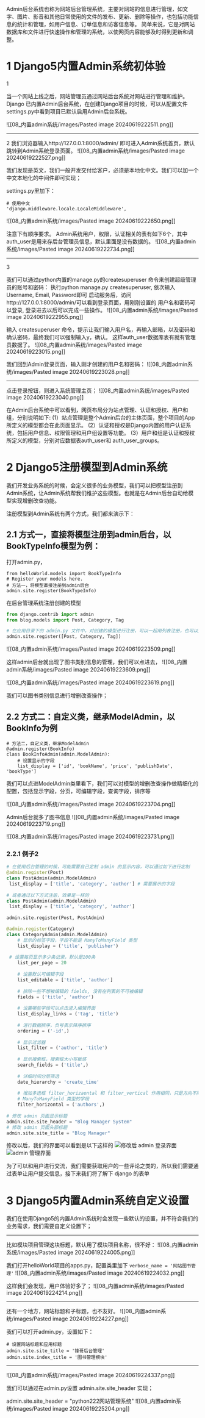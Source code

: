 
Admin后台系统也称为网站后台管理系统，主要对网站的信息进行管理，如文字、图片、影音和其他日常使用的文件的发布、更新、删除等操作，也包括功能信息的统计和管理，如用户信息、订单信息和访客信息等。
简单来说，它是对网站数据库和文件进行快速操作和管理的系统，以使网页内容能够及时得到更新和调整。


# 1 Django5内置Admin系统初体验


1 


当一个网站上线之后，网站管理员通过网站后台系统对网站进行管理和维护。
Django 已内置Admin后台系统，在创建Django项目的时候，可以从配置文件settings.py中看到项目已默认启用Admin后台系统。


![[08_内置admin系统/images/Pasted image 20240619222511.png]]

---

2
我们浏览器输入http://127.0.0.1:8000/admin/ 即可进入Admin系统首页，默认跳转到Admin系统登录页面。
![[08_内置admin系统/images/Pasted image 20240619222527.png]]

我们发现是英文，我们一般开发交付给客户，必须是本地化中文。我们可以加一个中文本地化的中间件即可实现；

settings.py里加下：
```
# 使用中文
'django.middleware.locale.LocaleMiddleware',
```

![[08_内置admin系统/images/Pasted image 20240619222650.png]]


注意下有顺序要求。
Admin系统用户，权限，认证相关的表有如下6个，其中auth_user是用来存后台管理员信息，默认里面是没有数据的。
![[08_内置admin系统/images/Pasted image 20240619222734.png]]


---
3

我们可以通过python内置的manage.py的createsuperuser 命令来创建超级管理员的账号和密码：
执行python manage.py createsuperuser, 依次输入Username, Email, Password即可
启动服务后，访问http://127.0.0.1:8000/admin/可以看到登录页面，用刚刚设置的 用户名和密码可以登录, 登录进去以后可以完成一些操作。
![[08_内置admin系统/images/Pasted image 20240619222955.png]]


输入 createsuperuser 命令，提示让我们输入用户名，再输入邮箱，以及密码和确认密码，最终我们可以强制输入y，确认。
这样auth_user数据库表有就有管理员数据了。
![[08_内置admin系统/images/Pasted image 20240619223015.png]]

我们回到Admin登录页面，输入刚才创建的用户名和密码：
![[08_内置admin系统/images/Pasted image 20240619223028.png]]


---


点击登录按钮，则进入系统管理主页；
![[08_内置admin系统/images/Pasted image 20240619223040.png]]

在Admin后台系统中可以看到，网页布局分为站点管理、认证和授权、用户和组，分别说明如下:
(1）站点管理是整个Admin后台的主体页面，整个项目的App所定义的模型都会在此页面显示。
(2）认证和授权是Django内置的用户认证系统，包括用户信息、权限管理和用户组设置等功能。
(3）用户和组是认证和授权所定义的模型，分别对应数据表auth_user和 auth_user_groups。


# 2 Django5注册模型到Admin系统

我们开发业务系统的时候，会定义很多的业务模型，我们可以把模型注册到Admin系统，让Admin系统帮我们维护这些模型。也就是在Admin后台自动给模型实现增删改查功能。

注册模型到Admin系统有两个方式，我们都来演示下：
## 2.1 方式一，直接将模型注册到admin后台，以BookTypeInfo模型为例：

打开admin.py，

```
from helloWorld.models import BookTypeInfo
# Register your models here.
# 方法一，将模型直接注册到admin后台
admin.site.register(BookTypeInfo)
```


在后台管理系统注册创建的模型
   ```python
   from django.contrib import admin
   from blog.models import Post, Category, Tag

   # 在应用目录下的 admin.py 文件中，对创建的模型进行注册，可以一起用列表注册，也可以分开注册
   admin.site.register([Post, Category, Tag])
   ```

![[08_内置admin系统/images/Pasted image 20240619223509.png]]


这样admin后台就出现了图书类别信息的管理，我们可以点进去，
![[08_内置admin系统/images/Pasted image 20240619223609.png]]

![[08_内置admin系统/images/Pasted image 20240619223619.png]]

我们可以图书类别信息进行增删改查操作；


## 2.2 方式二：自定义类，继承ModelAdmin，以BookInfo为例


```
# 方法二，自定义类，继承ModelAdmin
@admin.register(BookInfo)
class BookInfoAdmin(admin.ModelAdmin):
	# 设置显示的字段
	list_display = ['id', 'bookName', 'price', 'publishDate', 'bookType']
```

我们可以点进ModelAdmin类里看下，我们可以对模型的增删改查操作做精细化的配置，包括显示字段，分页，可编辑字段，查询字段，排序等

![[08_内置admin系统/images/Pasted image 20240619223704.png]]

Admin后台就多了图书信息
![[08_内置admin系统/images/Pasted image 20240619223719.png]]

![[08_内置admin系统/images/Pasted image 20240619223731.png]]



### 2.2.1 例子2


   ```python
   # 在使用后台管理的时候，可能需要自己定制 admin 的显示内容，可以通过如下进行定制
   @admin.register(Post)
   class PostAdmin(admin.ModelAdmin)
   	list_display = ['title', 'category', 'author'] # 需要展示的字段
   	
   # 或者通过以下方式注册，效果是一样的
   class PostAdmin(admin.ModelAdmin)
   	list_display = ['title', 'category', 'author'] 
   	
   admin.site.register(Post, PostAdmin)

   @admin.register(Category)
   class CategoryAdmin(admin.ModelAdmin)
       # 显示的标签字段，字段不能是 ManyToManyField 类型
       list_display = ('title', 'publisher')
       
   	# 设置每页显示多少条记录，默认是100条
       list_per_page = 20
       
       # 设置默认可编辑字段
       list_editable = ['title', 'author']
       
       # 排除一些不想被编辑的 fields, 没有在列表的不可被编辑
       fields = ('title', 'author')
       
       # 设置哪些字段可以点击进入编辑界面
       list_display_links = ('tag', 'title')
       
       # 进行数据排序，负号表示降序排序
       ordering = ('-id',)
       
       # 显示过滤器
       list_filter = ('author', 'title')
       
       # 显示搜索框，搜索框大小写敏感
       search_fields = ('title',)
       
       # 详细时间分层筛选
       date_hierarchy = 'create_time'
       
       # 增加多选框 filter_horizaontal 和 filter_vertical 作用相同，只是方向不同，只用于
       # ManyToManyField 类型的字段
       filter_horizontal = ('authors',)
       
   # 修改 admin 页面显示标题
   admin.site.site_header = "Blog Manager System"
   # 修改 admin 页面头部标题
   admin.site.site_title = "Blog Manager"
   ```
   修改以后，我们的界面可以看到是以下这样的
![修改后 admin 登录界面](https://upload-images.jianshu.io/upload_images/2888797-0e0472f285e9f4fe.png?imageMogr2/auto-orient/strip%7CimageView2/2/w/1240)![admin 管理界面](https://upload-images.jianshu.io/upload_images/2888797-b545b78da9b39a3c.png?imageMogr2/auto-orient/strip%7CimageView2/2/w/1240)

为了可以和用户进行交流，我们需要获取用户的一些评论之类的，所以我们需要通过表单让用户提交信息，接下来我们将了解下 django 的表单


# 3 Django5内置Admin系统自定义设置

我们在使用Django5的内置Admin系统时会发现一些默认的设置，并不符合我们的业务需求，我们需要自定义设置下；


---

比如模块项目管理这块标题，默认用了模块项目名称，很不好：
![[08_内置admin系统/images/Pasted image 20240619224005.png]]

我们打开helloWorld项目的apps.py，配置类里加下 `verbose_name = '网站图书管理'`
![[08_内置admin系统/images/Pasted image 20240619224032.png]]

这样我们会发现，用户体验好多了；
![[08_内置admin系统/images/Pasted image 20240619224214.png]]


---


还有一个地方，网站标题和子标题，也不友好。
![[08_内置admin系统/images/Pasted image 20240619224227.png]]


我们可以打开admin.py，设置如下：
```
# 设置网站标题和应用标题
admin.site.site_title = '锋哥后台管理'
admin.site.index_title = '图书管理模块'
```


---

![[08_内置admin系统/images/Pasted image 20240619224337.png]]

我们可以通过在admin.py设置 admin.site.site_header 实现；

admin.site.site_header = "python222网站管理系统"
![[08_内置admin系统/images/Pasted image 20240619225204.png]]

